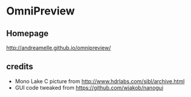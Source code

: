 # OmniPreview
## Homepage
http://andreamelle.github.io/omnipreview/
## credits
* Mono Lake C picture from http://www.hdrlabs.com/sibl/archive.html
* GUI code tweaked from https://github.com/wjakob/nanogui
